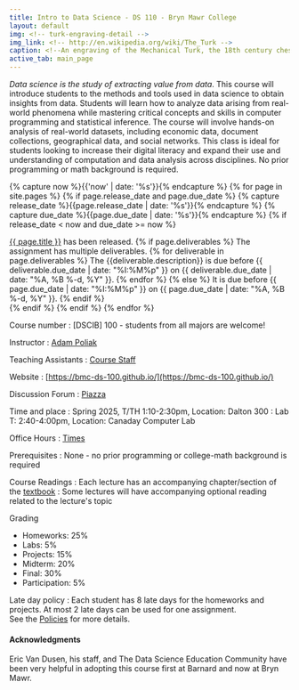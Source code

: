 ```yaml
---
title: Intro to Data Science - DS 110 - Bryn Mawr College
layout: default
img: <!-- turk-engraving-detail -->
img_link: <!-- http://en.wikipedia.org/wiki/The_Turk -->
caption: <!--An engraving of the Mechanical Turk, the 18th century chess-playing automaton -->
active_tab: main_page 
---
```




<i>Data science is the study of extracting value from data</i>. This course will introduce students to the methods and tools used in data science to obtain insights from data. Students will learn how to analyze data arising from real-world phenomena while mastering critical concepts and skills in computer programming and statistical inference. The course will involve hands-on analysis of real-world datasets, including economic data, document collections, geographical data, and social networks. This class is ideal for students looking to increase their digital literacy and expand their use and understanding of computation and data analysis across disciplines. No prior programming or math background is required.

<!-- Display an alert about upcoming homework assignments -->
{% capture now %}{{'now' | date: '%s'}}{% endcapture %}
{% for page in site.pages %}
{% if page.release_date and page.due_date %}
{% capture release_date %}{{page.release_date | date: '%s'}}{% endcapture %}
{% capture due_date %}{{page.due_date | date: '%s'}}{% endcapture %}
{% if release_date < now and due_date >= now %}
<div class="alert alert-info">
<a href="{{page.url}}">{{ page.title }}</a> has been released.  
{% if page.deliverables %}
The assignment has multiple deliverables.
{% for deliverable in page.deliverables %}
The {{deliverable.description}} is due before {{ deliverable.due_date | date: "%I:%M%p" }} on {{ deliverable.due_date | date: "%A, %B %-d, %Y" }}.  
{% endfor %}
{% else %}
It is due before {{ page.due_date | date: "%I:%M%p" }} on {{ page.due_date | date: "%A, %B %-d, %Y" }}.
{% endif %}
</div>
{% endif %}
{% endif %}
{% endfor %}
<!-- End alert for upcoming homework assignments -->


<!--
<div class="alert alert-info" markdown="1">
Check out the [excellent final projects](http://crowdsourcing-class.org/final-projects-2016.html) from last year's class.
</div>
-->


Course number
: [DSCIB] 100 - students from all majors are welcome!

Instructor
: [Adam Poliak](http://azpoliak.github.io)

Teaching Assistants
: [Course Staff](staff.html) 

Website 
: [https://bmc-ds-100.github.io/](https://bmc-ds-100.github.io/)

Discussion Forum
: [Piazza](https://piazza.com/class/m5wlchewwgg1yb/) 

Time and place
: Spring 2025, T/TH 1:10-2:30pm, Location: Dalton 300
: Lab T: 2:40-4:00pm, Location: Canaday Computer Lab

Office Hours
: <a href="office-hours.html">Times</a>

Prerequisites
: None - no prior programming or college-math background is required

Course Readings
: Each lecture has an accompanying chapter/section of the [textbook](https://www.inferentialthinking.com/)
: Some lectures will have accompanying optional reading related to the lecture's topic

Grading
* Homeworks: 25%
* Labs: 5%
* Projects: 15%
* Midterm: 20%
* Final: 30% 
* Participation: 5%

<!--- 
* Homeworks (20%)
* Projects (25%)
* Pre-course quizes (7.5%)
* Midterm (15%)
* Final Project (25%)
* Participation (7.5%)
-->


<!-- old grading 
This is a project-based course.  Instead of exams, you will do a series of hands-on assignments and a final project.  

* Weekly assignments (45%)
* Final project (45%)
* Peer grading (5%)
* Participation (5%)
-->

Late day policy
: Each student has 8 late days for the homeworks and projects. At most 2 late days can be used for one assignment.
<br>
See the [Policies](http://localhost:4000/policies.html#late-days) for more details.
<!--
Each student has five free "late days". Homeworks can be submitted at most two days late. If you are out of late days, then you will not be able to submit your homework. One "day" is defined as anytime between 1 second and 24 hours after the homework deadline. The intent of the late day policy it to allow you to take extra time due to unforseen circumstances like illnesses or family emergencies, and for forseeable interruptions like on campus interviewing and religious holidays. You do not need to ask permission to use your late days. No additional late days are granted.
-->

#### Acknowledgments
Eric Van Dusen, his staff, and The Data Science Education Community have been very helpful 
in adopting this course first at Barnard and now at Bryn Mawr. 
